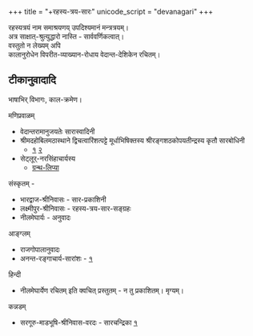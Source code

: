 +++
title = "+रहस्य-त्रय-सारः"
unicode_script = "devanagari"
+++

रहस्यत्रयं नाम समाश्रयणय् उपदिश्यमानं मन्त्रत्रयम्।  
अत्र साक्षात्-श्रुत्युद्धारो नास्ति - सार्ववर्णिकत्वात्।  
वस्तुतो न लेख्यम् अपि  
कालानुरोधेन विपरीत-व्याख्यान-रोधाय वेदान्त-देशिकेन रचितम्।  


## टीकानुवादादि
भाषाभिर् विभागः, काल-क्रमेण। 

मणिप्रवाळम्

- वेदान्तरामानुजयतेः सारास्वादिनी
- श्रीमदहोबिलमठास्थाने द्विचत्वारिंशत्पट्टे मूर्धाभिषिक्तस्य  श्रीरङ्गशठकोपयतीन्द्रस्य कृतौ सारबोधिनी 
  - [१](https://archive.org/details/PVir_shrimath-rahasya-traya-saara-part-1-by-shri-sarbodhini-2012-chennai-tamil-shri-nrisimgha-priya-) [२](https://archive.org/details/jXED_shrimath-rahasya-traya-saara-part-2-by-shri-sarbodhini-2013-chennai-tamil-shri-nrisimgha-priya-/page/114/mode/2up)
- सेट्लूर्-नरसिंहाचार्यस्य 
  - [ग्रन्थ-लिप्या](https://archive.org/details/SrimadRahasyathrayaSaram_553)

संस्कृतम् -

- भारद्वाज-श्रीनिवासः - सार-प्रकाशिनी
- लक्ष्मीपुर-श्रीनिवासः - रहस्य-त्रय-सार-सङ्ग्रहः
- नीलमेघार्यः - अनुवादः

आङ्ग्लम् 

- राजगोपालानुवादः
- अनन्त-रङ्गाचार्य-सारांशः - [१](https://archive.org/details/rahasyatrayaessenceofsrimadrahasyatrayasaramdrnsanantharangacharya2004/page/n145/mode/2up)

हिन्दी

- नीलमेघार्येण रचितम् इति क्वचित् प्रस्तुतम् - न तु प्रकाशितम्। मृग्यम्। 

कन्नडम्

- सरगूरु-माडभूषि-श्रीनिवास-वरदः - सारचन्द्रिका [१](https://archive.org/details/2015.382277.SrimadraHasya/page/n45/mode/1up)
